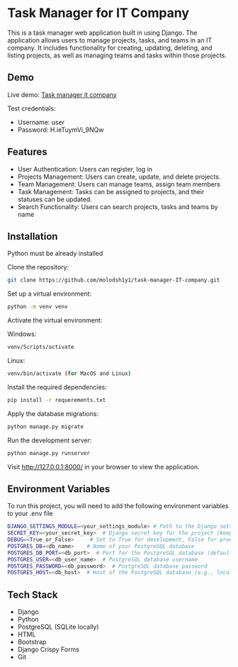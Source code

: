 
# Task Manager for IT Company

This is a task manager web application built in using Django. The application allows users to manage projects, tasks, and teams in an IT company. It includes functionality for creating, updating, deleting, and listing projects, as well as managing teams and tasks within those projects. 



## Demo

Live demo: <a href="https://task-manager-it-company.onrender.com/">Task manager it company</a>

Test credentials:
- Username: user
- Password: H.ieTuymVi_9NQw



## Features

- User Authentication: Users can register, log in
- Projects Management: Users can create, update, and delete projects.
- Team Management: Users can manage teams, assign team members
- Task Management: Tasks can be assigned to projects, and their statuses can be updated.
- Search Functionality: Users can search projects, tasks and teams by name
## Installation

Python must be already installed

Clone the repository:
```bash
git clone https://github.com/molodsh1y1/task-manager-IT-company.git
```
Set up a virtual environment:
```bash
python -m venv venv
```
Activate the virtual environment:

Windows:
```bash
venv/Scripts/activate
```
Linux:
```bash
venv/bin/activate (for MacOS and Linux)
```
Install the required dependencies:
```bash
pip install -r requerements.txt
```
Apply the database migrations:
```bash
python manage.py migrate
```
Run the development server:
```bash
python manage.py runserver
```
Visit http://127.0.0.1:8000/ in your browser to view the application.
## Environment Variables

To run this project, you will need to add the following environment variables to your .env file

```bash
DJANGO_SETTINGS_MODULE=<your_settings_module> # Path to the Django settings module
SECRET_KEY=<your_secret_key>  # Django secret key for the project (keep it secret)
DEBUG=<True_or_False>     # Set to True for development, False for production
POSTGRES_DB=<db_name>    # Name of your PostgreSQL database
POSTGRES_DB_PORT=<db_port>  # Port for the PostgreSQL database (default is 5432)
POSTGRES_USER=<db_user_name>  # PostgreSQL database username
POSTGRES_PASSWORD=<db_password>  # PostgreSQL database password
POSTGRES_HOST=<db_host>  # Host of the PostgreSQL database (e.g., localhost or a remote address)
```
## Tech Stack

- Django
- Python
- PostgreSQL (SQLite locally)
- HTML
- Bootstrap
- Django Crispy Forms
- Git

